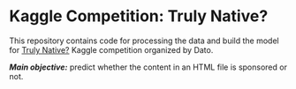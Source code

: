 # Kaggle Competition: Truly Native?

This repository contains code for processing the data and build the model for [Truly Native?](https://www.kaggle.com/competitions/dato-native/data?select=5.zip "Link to Truly Native? Kaggle competition") Kaggle competition organized by Dato.

***Main objective:*** predict whether the content in an HTML file is sponsored or not.
